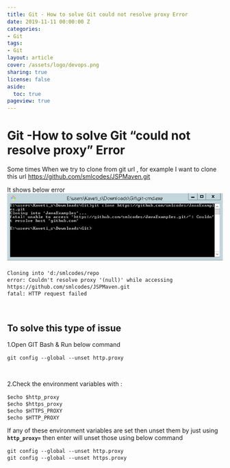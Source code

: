 ```yaml
---
title: Git - How to solve Git could not resolve proxy Error
date: 2019-11-11 00:00:00 Z
categories:
- Git
tags:
- Git
layout: article
cover: /assets/logo/devops.png
sharing: true
license: false
aside:
  toc: true
pageview: true
---
```


# Git -How to solve Git “could not resolve proxy” Error


Some times When we try to clone from git url , for example I want to clone this
url <https://github.com/smlcodes/JSPMaven.git>



It shows below error
![http://localhost:6666/sml/wp-content/uploads/2016/12/err.png](media/c9d186e4fd2d8b1813cf365f89c967e9.png)
```dos
Cloning into 'd:/smlcodes/repo
error: Couldn't resolve proxy '(null)' while accessing https://github.com/smlcodes/JSPMaven.git
fatal: HTTP request failed
```


 

## To solve this type of issue

1.Open GIT Bash & Run below command
```dos
git config --global --unset http.proxy
```
 

2.Check the environment variables with :
```dos
$echo $http_proxy
$echo $https_proxy
$echo $HTTPS_PROXY
$echo $HTTP_PROXY
```


If any of these environment variables are set then unset them by just using
**`http_proxy=`** then enter will unset those using below command
```dos
git config --global --unset http.proxy
git config --global --unset https.proxy
```

 
